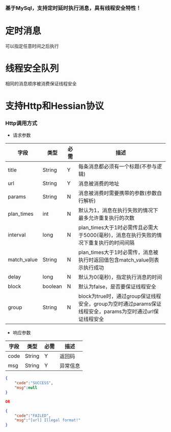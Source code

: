 ### 基于MySql，支持定时延时执行消息，具有线程安全特性！

# 定时消息
可以指定任意时间之后执行

# 线程安全队列
相同的消息顺序被消费保证线程安全

# 支持Http和Hessian协议

### Http调用方式
- 请求参数

|字段|类型|必需|描述|
| - | - | - | - |
|title|String|Y|每条消息都必须有一个标题(不参与逻辑)|
|url|String|Y|消息被消费的地址|
|params|String|N|消息被消费时需要携带的参数(参数自行解析)|
|plan_times|int|N|默认为1，消息在执行失败的情况下最多允许重复执行的次数|
|interval|long|N|plan_times大于1时必需传且必需大于5000(毫秒)，消息在执行失败的情况下重复执行的时间间隔|
|match_value|String|N|plan_times大于1时必需传，消息被执行时返回值包含match_value则表示执行成功|
|delay|long|N|默认为0(毫秒)，指定执行消息的时间|
|block|boolean|N|默认为false，是否要保证线程安全|
|group|String|N|block为true时，通过group保证线程安全，group为空时通过params保证线程安全，params为空时通过url保证线程安全|

- 响应参数

|字段|类型|必需|描述|
| - | - | - | - |
|code|String|Y|返回码|
|msg|String|Y|异常信息|

```json
{
	"code":"SUCCESS",
	"msg":null
}

OR

{
	"code":"FAILED",
	"msg":"[url] Illegal format!"
}
```
